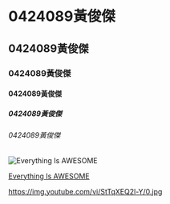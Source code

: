 # 0424089黃俊傑
## 0424089黃俊傑
### 0424089黃俊傑
#### 0424089黃俊傑
##### 0424089黃俊傑
###### 0424089黃俊傑
![Everything Is AWESOME](https://img.youtube.com/vi/StTqXEQ2l-Y/0.jpg)

[Everything Is AWESOME](https://img.youtube.com/vi/StTqXEQ2l-Y/0.jpg)

https://img.youtube.com/vi/StTqXEQ2l-Y/0.jpg
